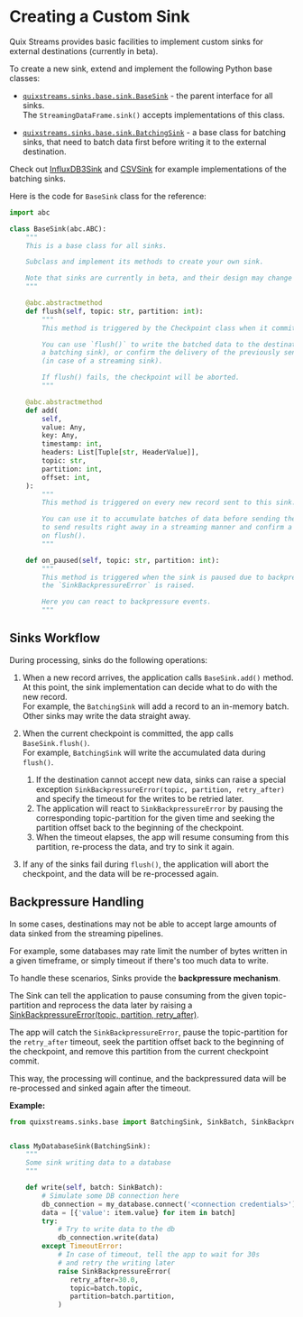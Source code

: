 # Creating a Custom Sink

Quix Streams provides basic facilities to implement custom sinks for external destinations (currently in beta).

To create a new sink, extend and implement the following Python base classes:
- [`quixstreams.sinks.base.sink.BaseSink`](../../../quix-streams/api-reference/sinks.md#basesink) - the parent interface for all sinks.  
The `StreamingDataFrame.sink()` accepts implementations of this class.

- [`quixstreams.sinks.base.sink.BatchingSink`](../../../quix-streams/api-reference/sinks.md#batchingsink) - a base class for batching sinks, that need to batch data first before writing it to the external destination.

Check out [InfluxDB3Sink](../../../quix-streams/api-reference/sinks.md#influxdb3sink) and [CSVSink](../../../quix-streams/api-reference/sinks.md#csvsink) for example implementations of the batching sinks.


Here is the code for `BaseSink` class for the reference:

```python
import abc

class BaseSink(abc.ABC):
    """
    This is a base class for all sinks.

    Subclass and implement its methods to create your own sink.

    Note that sinks are currently in beta, and their design may change over time.
    """

    @abc.abstractmethod
    def flush(self, topic: str, partition: int):
        """
        This method is triggered by the Checkpoint class when it commits.

        You can use `flush()` to write the batched data to the destination (in case of
        a batching sink), or confirm the delivery of the previously sent messages
        (in case of a streaming sink).

        If flush() fails, the checkpoint will be aborted.
        """

    @abc.abstractmethod
    def add(
        self,
        value: Any,
        key: Any,
        timestamp: int,
        headers: List[Tuple[str, HeaderValue]],
        topic: str,
        partition: int,
        offset: int,
    ):
        """
        This method is triggered on every new record sent to this sink.

        You can use it to accumulate batches of data before sending them outside, or
        to send results right away in a streaming manner and confirm a delivery later
        on flush().
        """

    def on_paused(self, topic: str, partition: int):
        """
        This method is triggered when the sink is paused due to backpressure, when
        the `SinkBackpressureError` is raised.

        Here you can react to backpressure events.
        """
```


## Sinks Workflow

During processing, sinks do the following operations:

1. When a new record arrives, the application calls `BaseSink.add()` method.    
At this point, the sink implementation can decide what to do with the new record.  
For example, the `BatchingSink` will add a record to an in-memory batch.  
Other sinks may write the data straight away.

2. When the current checkpoint is committed, the app calls `BaseSink.flush()`.  
For example, `BatchingSink` will write the accumulated data during `flush()`.
   1. If the destination cannot accept new data, sinks can raise a special exception `SinkBackpressureError(topic, partition, retry_after)` and specify the timeout for the writes to be retried later.  
   2. The application will react to `SinkBackpressureError` by pausing the corresponding topic-partition for the given time and seeking the partition offset back to the beginning of the checkpoint.  
   3. When the timeout elapses, the app will resume consuming from this partition, re-process the data, and try to sink it again.

3. If any of the sinks fail during `flush()`, the application will abort the checkpoint, and the data will be re-processed again. 


## Backpressure Handling

In some cases, destinations may not be able to accept large amounts of data sinked from the streaming pipelines.

For example, some databases may rate limit the number of bytes written in a given timeframe, or simply timeout if there's too much data to write.

To handle these scenarios, Sinks provide the **backpressure mechanism**.

The Sink can tell the application to pause consuming from the given topic-partition and reprocess the data later by raising a [SinkBackpressureError(topic, partition, retry_after)](../../../quix-streams/api-reference/sinks.md#sinkbackpressureerror).

The app will catch the `SinkBackpressureError`, pause the topic-partition for the `retry_after` timeout, seek the partition offset back to the beginning of the checkpoint, and remove this partition from the current checkpoint commit.

This way, the processing will continue, and the backpressured data will be re-processed and sinked again after the timeout.


**Example:**

```python
from quixstreams.sinks.base import BatchingSink, SinkBatch, SinkBackpressureError


class MyDatabaseSink(BatchingSink):
    """
    Some sink writing data to a database
    """

    def write(self, batch: SinkBatch):
        # Simulate some DB connection here
        db_connection = my_database.connect('<connection credentials>')
        data = [{'value': item.value} for item in batch]
        try:
            # Try to write data to the db
            db_connection.write(data)
        except TimeoutError:
            # In case of timeout, tell the app to wait for 30s 
            # and retry the writing later
            raise SinkBackpressureError(
               retry_after=30.0, 
               topic=batch.topic, 
               partition=batch.partition,
            )
```
